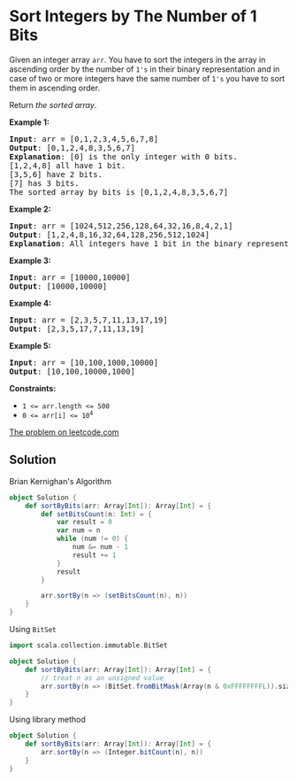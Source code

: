 # Sort Integers by The Number of 1 Bits

Given an integer array `arr`. You have to sort the integers in the array
in ascending order by the number of `1's` in their binary representation
and in case of two or more integers have the same number of `1's` you
have to sort them in ascending order.

Return _the sorted array_.

**Example 1:**
<pre>
<b>Input</b>: arr = [0,1,2,3,4,5,6,7,8]
<b>Output</b>: [0,1,2,4,8,3,5,6,7]
<b>Explanation</b>: [0] is the only integer with 0 bits.
[1,2,4,8] all have 1 bit.
[3,5,6] have 2 bits.
[7] has 3 bits.
The sorted array by bits is [0,1,2,4,8,3,5,6,7]
</pre>

**Example 2:**
<pre>
<b>Input</b>: arr = [1024,512,256,128,64,32,16,8,4,2,1]
<b>Output</b>: [1,2,4,8,16,32,64,128,256,512,1024]
<b>Explanation</b>: All integers have 1 bit in the binary representation, you should just sort them in ascending order.
</pre>

**Example 3:**
<pre>
<b>Input</b>: arr = [10000,10000]
<b>Output</b>: [10000,10000]
</pre>

**Example 4:**
<pre>
<b>Input</b>: arr = [2,3,5,7,11,13,17,19]
<b>Output</b>: [2,3,5,17,7,11,13,19]
</pre>

**Example 5:**
<pre>
<b>Input</b>: arr = [10,100,1000,10000]
<b>Output</b>: [10,100,10000,1000]
</pre>

**Constraints:**

* `1 <= arr.length <= 500`
* <code>0 <= arr[i] <= 10<sup>4</sup></code>

[The problem on leetcode.com](https://leetcode.com/problems/sort-integers-by-the-number-of-1-bits/)

## Solution

Brian Kernighan's Algorithm

```scala
object Solution {
    def sortByBits(arr: Array[Int]): Array[Int] = {
        def setBitsCount(n: Int) = {
            var result = 0
            var num = n
            while (num != 0) {
                num &= num - 1
                result += 1
            }
            result
        }

        arr.sortBy(n => (setBitsCount(n), n))
    }
}
```

Using `BitSet`

```scala
import scala.collection.immutable.BitSet

object Solution {
    def sortByBits(arr: Array[Int]): Array[Int] = {
        // treat n as an unsigned value
        arr.sortBy(n => (BitSet.fromBitMask(Array(n & 0xFFFFFFFFL)).size, n))
    }
}
```

Using library method

```scala
object Solution {
    def sortByBits(arr: Array[Int]): Array[Int] = {
        arr.sortBy(n => (Integer.bitCount(n), n))
    }
}
```
